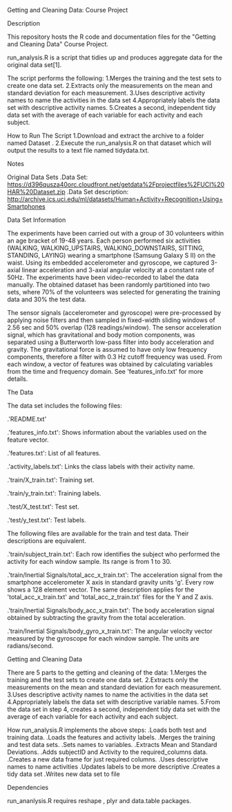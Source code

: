 Getting and Cleaning Data: Course Project

Description

This repository hosts the R code and documentation files for the "Getting and Cleaning Data" Course Project.

 run_analysis.R  is a script that tidies up and produces aggregate data for the original data set[1].

The script performs the following:
1.Merges the training and the test sets to create one data set.
2.Extracts only the measurements on the mean and standard deviation for each measurement.
3.Uses descriptive activity names to name the activities in the data set
4.Appropriately labels the data set with descriptive activity names.
5.Creates a second, independent tidy data set with the average of each variable for each activity and each subject.

How to Run The Script
1.Download and extract the archive to a folder named  Dataset .
2.Execute the  run_analysis.R  on that dataset which will output the results to a text file named tidydata.txt.

Notes

Original Data Sets
.Data Set: https://d396qusza40orc.cloudfront.net/getdata%2Fprojectfiles%2FUCI%20HAR%20Dataset.zip
.Data Set description: http://archive.ics.uci.edu/ml/datasets/Human+Activity+Recognition+Using+Smartphones

Data Set Information

The experiments have been carried out with a group of 30 volunteers within an age bracket of 19-48 years. Each person performed six activities (WALKING, WALKING_UPSTAIRS, WALKING_DOWNSTAIRS, SITTING, STANDING, LAYING) wearing a smartphone (Samsung Galaxy S II) on the waist. Using its embedded accelerometer and gyroscope, we captured 3-axial linear acceleration and 3-axial angular velocity at a constant rate of 50Hz. The experiments have been video-recorded to label the data manually. The obtained dataset has been randomly partitioned into two sets, where 70% of the volunteers was selected for generating the training data and 30% the test data. 

The sensor signals (accelerometer and gyroscope) were pre-processed by applying noise filters and then sampled in fixed-width sliding windows of 2.56 sec and 50% overlap (128 readings/window). The sensor acceleration signal, which has gravitational and body motion components, was separated using a Butterworth low-pass filter into body acceleration and gravity. The gravitational force is assumed to have only low frequency components, therefore a filter with 0.3 Hz cutoff frequency was used. From each window, a vector of features was obtained by calculating variables from the time and frequency domain. See 'features_info.txt' for more details. 

The Data

The data set includes the following files:

.'README.txt'


.'features_info.txt': Shows information about the variables used on the feature vector.


.'features.txt': List of all features.


.'activity_labels.txt': Links the class labels with their activity name.


.'train/X_train.txt': Training set.


.'train/y_train.txt': Training labels.


.'test/X_test.txt': Test set.


.'test/y_test.txt': Test labels.


The following files are available for the train and test data. Their descriptions are equivalent. 

.'train/subject_train.txt': Each row identifies the subject who performed the activity for each window sample. Its range is from 1 to 30. 


.'train/Inertial Signals/total_acc_x_train.txt': The acceleration signal from the smartphone accelerometer X axis in standard gravity units 'g'. Every row shows a 128 element vector. The same description applies for the 'total_acc_x_train.txt' and 'total_acc_z_train.txt' files for the Y and Z axis. 


.'train/Inertial Signals/body_acc_x_train.txt': The body acceleration signal obtained by subtracting the gravity from the total acceleration. 


.'train/Inertial Signals/body_gyro_x_train.txt': The angular velocity vector measured by the gyroscope for each window sample. The units are radians/second.


Getting and Cleaning Data

There are 5 parts to the getting and cleaning of the data:
1.Merges the training and the test sets to create one data set.
2.Extracts only the measurements on the mean and standard deviation for each measurement. 
3.Uses descriptive activity names to name the activities in the data set
4.Appropriately labels the data set with descriptive variable names. 
5.From the data set in step 4, creates a second, independent tidy data set with the average of each variable for each activity and each subject.

How  run_analysis.R  implements the above steps:
.Loads both test and training data.
.Loads the features and activity labels.
.Merges the training and test data sets.
.Sets names to variables.
.Extracts Mean and Standard Deviations.
.Adds subjectID and Activity to the required_columns data.
.Creates a new data frame for just required columns.
.Uses descriptive names to name activities
.Updates labels to be more descriptive
.Creates a tidy data set
.Writes new data set to file


Dependencies

 run_ananlysis.R  requires  reshape ,  plyr  and  data.table  packages.
